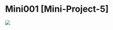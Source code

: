 # Mini001 [Mini-Project-5]
<a href="https://codeclimate.com/github/Sukhmandeep04/Mini001/maintainability"><img src="https://api.codeclimate.com/v1/badges/eba87c50ea47e43824f1/maintainability" /></a>

